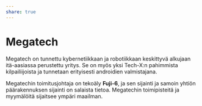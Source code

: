 ```yaml
---
share: true
---
```

# Megatech

Megatech on tunnettu kybernetiikkaan ja robotiikkaan keskittyvä alkujaan itä-aasiassa perustettu yritys. Se on myös yksi Tech-X:n pahimmista kilpailiijoista ja tunnetaan erityisesti androidien valmistajana.

Megatechin toimitusjohtaja on tekoäly **Fuji-6**, ja sen sijainti ja samoin yhtiön päärakennuksen sijainti on salaista tietoa. Megatechin toimipisteitä ja myymälöitä sijaitsee ympäri maailman.